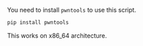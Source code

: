 You need to install `pwntools` to use this script.  

```bash
pip install pwntools
```

This works on x86_64 architecture.